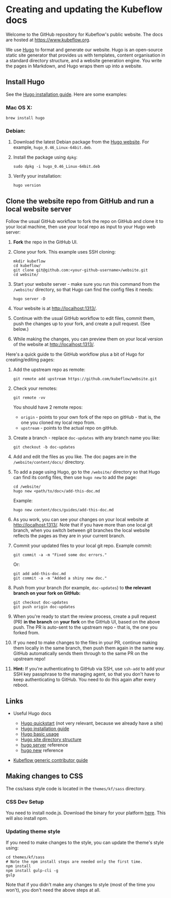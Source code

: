# Creating and updating the Kubeflow docs

Welcome to the GitHub repository for Kubeflow's public website. The docs are
hosted at https://www.kubeflow.org.

We use [Hugo](https://gohugo.io/) to format and generate our website. Hugo is
an open-source static site generator that provides us with templates, content
organisation in a standard directory structure, and a website generation engine.
You write the pages in Markdown, and Hugo wraps them up into a website.

## Install Hugo

See the [Hugo installation guide][hugo-install]. Here are some examples:

### Mac OS X:

```
brew install hugo
```

### Debian:

1. Download the latest Debian package from the [Hugo website][hugo-install].
  For example, `hugo_0.46_Linux-64bit.deb`.
1. Install the package using `dpkg`:

    ```
    sudo dpkg -i hugo_0.46_Linux-64bit.deb
    ```

1. Verify your installation:

    ```  
    hugo version
    ```

## Clone the website repo from GitHub and run a local website server

Follow the usual GitHub workflow to fork the repo on GitHub and clone it to your
local machine, then use your local repo as input to your Hugo web server:

1. **Fork** the repo in the GitHub UI.
1. Clone your fork. This example uses SSH cloning:

    ```
    mkdir kubeflow
    cd kubeflow/
    git clone git@github.com:<your-github-username>/website.git
    cd website/
    ```

1. Start your website server - make sure you run this command from the
   `/website/` directory, so that Hugo can find the config files it needs: 

    ``` 
    hugo server -D
    ```

1. Your website is at [http://localhost:1313/](http://localhost:1313/).
1. Continue with the usual GitHub workflow to edit files, commit them, push the
  changes up to your fork, and create a pull request. (See below.)
1. While making the changes, you can preview them on your local version of the
  website at [http://localhost:1313/](http://localhost:1313/).

Here's a quick guide to the GitHub workflow plus a bit of Hugo for 
creating/editing pages:

1. Add the upstream repo as remote:

    ```
    git remote add upstream https://github.com/kubeflow/website.git
    ```

1. Check your remotes:

    ```
    git remote -vv
    ```

    You should have 2 remote repos: 

      -  `origin` - points to your own fork of the repo on gitHub -
         that is, the one you cloned my local repo from.
      -  `upstream` - points to the actual repo on gitHub.

1. Create a branch - replace `doc-updates` with any branch name you like: 

    ```
    git checkout -b doc-updates
    ```

1. Add and edit the files as you like. The doc pages are in the
  `/website/content/docs/` directory.
1. To add a page using Hugo, go to the `/website/` directory so that Hugo can
  find its config files, then use `hugo new` to add the page:

    ```
    cd /website/  
    hugo new <path/to/doc>/add-this-doc.md
    ```

    Example:

    ```
    hugo new content/docs/guides/add-this-doc.md
    ```

1. As you work, you can see your changes on your local website at
  [http://localhost:1313/](http://localhost:1313/). Note that if you have more
  than one local git branch, when you switch between git branches the local
  website reflects the pages as they are in your current branch.
1. Commit your updated files to your local git repo. Example commit:

    ```
    git commit -a -m "Fixed some doc errors."
    ```

    Or:

    ```
    git add add-this-doc.md  
    git commit -a -m "Added a shiny new doc."
    ```

1. Push from your branch (for example, `doc-updates`) to **the relevant branch
  on your fork on GitHub:**  

    ```
    git checkout doc-updates  
    git push origin doc-updates
    ```

1. When you're ready to start the review process, create a pull request (PR)
  **in the branch** on **your fork** on the GitHub UI, based on the above push.
  The PR is auto-sent to the upstream repo - that is, the one you forked from.
1. If you need to make changes to the files in your PR, continue making them
  locally in the same branch, then push them again in the same way. GitHub
  automatically sends them through to the same PR on the upstream repo!
1. **Hint:** If you're authenticating to GitHub via SSH, use `ssh-add` to add
  your SSH key passphrase to the managing agent, so that you don't have to
  keep authenticating to GitHub. You need to do this again after every reboot.

## Links

-  Useful Hugo docs
   -  [Hugo quickstart](https://gohugo.io/getting-started/quick-start/)
      (not very relevant, because we already have a site)
   -  [Hugo installation guide][hugo-install]
   -  [Hugo basic usage](https://gohugo.io/getting-started/usage/)
   -  [Hugo site directory structure](https://gohugo.io/getting-started/directory-structure/)
   -  [hugo server](https://gohugo.io/commands/hugo_server/) reference
   -  [hugo new](https://gohugo.io/commands/hugo_new/) reference

-  [Kubeflow generic contributor guide](https://github.com/kubeflow/community/blob/master/CONTRIBUTING.md)

## Making changes to CSS

The css/sass style code is located in the `themes/kf/sass` directory.

### CSS Dev Setup
You need to install node.js. Download the binary for your platform 
[here](https://nodejs.org/en/download/). This will also install npm.


### Updating theme style

If you need to make changes to the style, you can update the theme's style using:

```
cd themes/kf/sass
# Note the npm install steps are needed only the first time.
npm install
npm install gulp-cli -g
gulp
```

Note that if you didn't make any changes to style (most of the time you won't), you
don't need the above steps at all.

[hugo-install]: https://gohugo.io/getting-started/installing/

